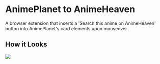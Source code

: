 # AnimePlanet to AnimeHeaven
A browser extension that inserts a 'Search this anime on AnimeHeaven' button into AnimePlanet's card elements upon mouseover.

## How it Looks
![](showcase.gif)


